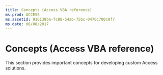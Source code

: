 ```yaml
---
title: Concepts (Access VBA reference)
ms.prod: ACCESS
ms.assetid: 916138ba-fc88-54ab-75bc-0476c700c0f7
ms.date: 06/08/2017
---
```



# Concepts (Access VBA reference)

This section provides important concepts for developing custom Access solutions.



